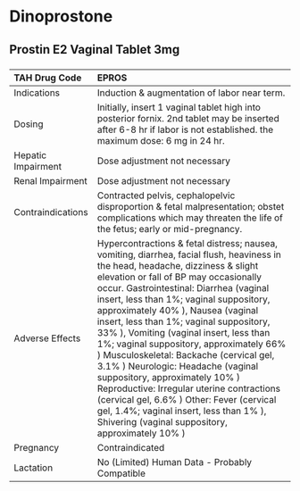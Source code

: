 # Dinoprostone

## Prostin E2 Vaginal Tablet 3mg

##### 

| TAH Drug Code      | EPROS                                                                                                                                                                                                                                                                                                                                                                                                                                                                                                                                                                                                                                                                                                                                            |
|:-------------------|:-------------------------------------------------------------------------------------------------------------------------------------------------------------------------------------------------------------------------------------------------------------------------------------------------------------------------------------------------------------------------------------------------------------------------------------------------------------------------------------------------------------------------------------------------------------------------------------------------------------------------------------------------------------------------------------------------------------------------------------------------|
| Indications        | Induction & augmentation of labor near term.                                                                                                                                                                                                                                                                                                                                                                                                                                                                                                                                                                                                                                                                                                     |
| Dosing             | Initially, insert 1 vaginal tablet high into posterior fornix. 2nd tablet may be inserted after 6-8 hr if labor is not established. the maximum dose: 6 mg in 24 hr.                                                                                                                                                                                                                                                                                                                                                                                                                                                                                                                                                                             |
| Hepatic Impairment | Dose adjustment not necessary                                                                                                                                                                                                                                                                                                                                                                                                                                                                                                                                                                                                                                                                                                                    |
| Renal Impairment   | Dose adjustment not necessary                                                                                                                                                                                                                                                                                                                                                                                                                                                                                                                                                                                                                                                                                                                    |
| Contraindications  | Contracted pelvis, cephalopelvic disproportion & fetal malpresentation; obstet complications which may threaten the life of the fetus; early or mid-pregnancy.                                                                                                                                                                                                                                                                                                                                                                                                                                                                                                                                                                                   |
| Adverse Effects    | Hypercontractions & fetal distress; nausea, vomiting, diarrhea, facial flush, heaviness in the head, headache, dizziness & slight elevation or fall of BP may occasionally occur. Gastrointestinal: Diarrhea (vaginal insert, less than 1%; vaginal suppository, approximately 40% ), Nausea (vaginal insert, less than 1%; vaginal suppository, 33% ), Vomiting (vaginal insert, less than 1%; vaginal suppository, approximately 66% ) Musculoskeletal: Backache (cervical gel, 3.1% ) Neurologic: Headache (vaginal suppository, approximately 10% ) Reproductive: Irregular uterine contractions (cervical gel, 6.6% ) Other: Fever (cervical gel, 1.4%; vaginal insert, less than 1% ), Shivering (vaginal suppository, approximately 10% ) |
| Pregnancy          | Contraindicated                                                                                                                                                                                                                                                                                                                                                                                                                                                                                                                                                                                                                                                                                                                                  |
| Lactation          | No (Limited) Human Data - Probably Compatible                                                                                                                                                                                                                                                                                                                                                                                                                                                                                                                                                                                                                                                                                                    |

